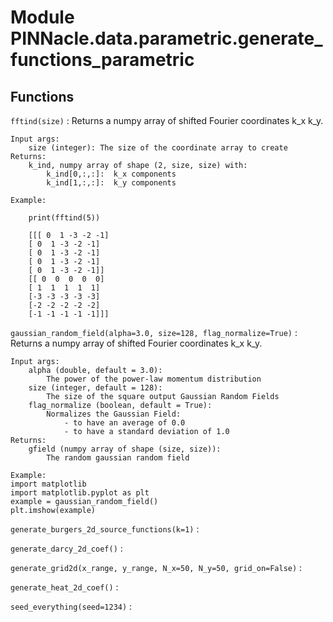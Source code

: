 # Module PINNacle.data.parametric.generate_functions_parametric

## Functions

`fftind(size)`
: Returns a numpy array of shifted Fourier coordinates k_x k_y.

    Input args:
        size (integer): The size of the coordinate array to create
    Returns:
        k_ind, numpy array of shape (2, size, size) with:
            k_ind[0,:,:]:  k_x components
            k_ind[1,:,:]:  k_y components

    Example:

        print(fftind(5))

        [[[ 0  1 -3 -2 -1]
        [ 0  1 -3 -2 -1]
        [ 0  1 -3 -2 -1]
        [ 0  1 -3 -2 -1]
        [ 0  1 -3 -2 -1]]
        [[ 0  0  0  0  0]
        [ 1  1  1  1  1]
        [-3 -3 -3 -3 -3]
        [-2 -2 -2 -2 -2]
        [-1 -1 -1 -1 -1]]]

`gaussian_random_field(alpha=3.0, size=128, flag_normalize=True)`
: Returns a numpy array of shifted Fourier coordinates k_x k_y.

    Input args:
        alpha (double, default = 3.0):
            The power of the power-law momentum distribution
        size (integer, default = 128):
            The size of the square output Gaussian Random Fields
        flag_normalize (boolean, default = True):
            Normalizes the Gaussian Field:
                - to have an average of 0.0
                - to have a standard deviation of 1.0
    Returns:
        gfield (numpy array of shape (size, size)):
            The random gaussian random field

    Example:
    import matplotlib
    import matplotlib.pyplot as plt
    example = gaussian_random_field()
    plt.imshow(example)

`generate_burgers_2d_source_functions(k=1)`
:

`generate_darcy_2d_coef()`
:

`generate_grid2d(x_range, y_range, N_x=50, N_y=50, grid_on=False)`
:

`generate_heat_2d_coef()`
:

`seed_everything(seed=1234)`
:
